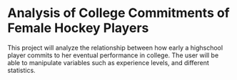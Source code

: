 # Analysis of College Commitments of Female Hockey Players
This project will analyze the relationship between how early a highschool player commits to her eventual performance in college. The user will be able to manipulate variables such as experience levels, and different statistics. 
